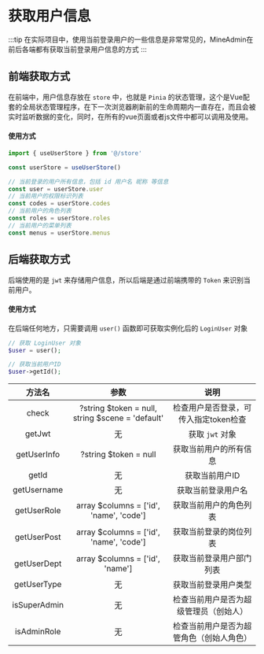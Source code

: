 # 获取用户信息

:::tip
在实际项目中，使用当前登录用户的一些信息是非常常见的，MineAdmin在前后各端都有获取当前登录用户信息的方式
:::
## 前端获取方式
在前端中，用户信息存放在 `store` 中，也就是 `Pinia` 的状态管理，这个是Vue配套的全局状态管理程序，在下一次浏览器刷新前的生命周期内一直存在，而且会被实时监听数据的变化，同时，在所有的vue页面或者js文件中都可以调用及使用。

#### 使用方式
```js
import { useUserStore } from '@/store'

const userStore = useUserStore()

// 当前登录的用户所有信息，包括 id 用户名 昵称 等信息
const user = userStore.user
// 当前用户的权限标识列表
const codes = userStore.codes
// 当前用户的角色列表
const roles = userStore.roles
// 当前用户的菜单列表
const menus = userStore.menus
```

## 后端获取方式

后端使用的是 `jwt` 来存储用户信息，所以后端是通过前端携带的 `Token` 来识别当前用户。

#### 使用方式
在后端任何地方，只需要调用 `user()` 函数即可获取实例化后的 `LoginUser` 对象

```php
// 获取 LoginUser 对象
$user = user();

// 获取当前用户ID
$user->getId();
```

| 方法名 | 参数 | 说明 |
|:---:|:---:|:---:|
| check | ?string $token = null, string $scene = 'default' | 检查用户是否登录，可传入指定token检查 |
| getJwt | 无 | 获取 `jwt` 对象 |
| getUserInfo | ?string $token = null | 获取当前用户的所有信息 |
| getId | 无| 获取当前用户ID |
| getUsername | 无 | 获取当前登录用户名 |
| getUserRole | array $columns = ['id', 'name', 'code'] | 获取当前用户的角色列表 |
| getUserPost | array $columns = ['id', 'name', 'code'] | 获取当前登录的岗位列表 |
| getUserDept | array $columns = ['id', 'name'] | 获取当前登录用户部门列表 |
| getUserType | 无 | 获取当前登录用户类型 |
| isSuperAdmin | 无 | 检查当前用户是否为超级管理员（创始人） |
| isAdminRole | 无 | 检查当前用户是否为超管角色（创始人角色） |